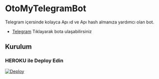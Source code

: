 # OtoMyTelegramBot

Telegram içersinde kolayca Apı ıd ve Apı hash almanıza yardımcı olan bot.

- [Telegram](https://telegram.dog/OtoTelegramBot) Tıklayarak bota ulaşabilirsiniz

## Kurulum

### HEROKU ile Deploy Edin

[![Deploy](https://www.herokucdn.com/deploy/button.svg)](https://heroku.com/deploy?template=https://github.com/matesa/OtoMyTelegram)
